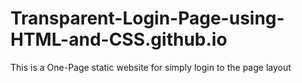 # Transparent-Login-Page-using-HTML-and-CSS.github.io
This is a One-Page static website for simply login to the page layout
